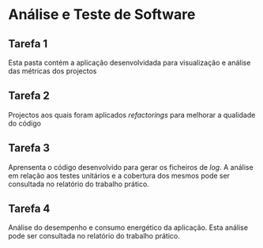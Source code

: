 # Análise e Teste de Software

## Tarefa 1
Esta pasta contém a aplicação desenvolvidada para visualização e análise das métricas dos projectos

## Tarefa 2
Projectos aos quais foram aplicados *refactorings* para melhorar a qualidade do código

## Tarefa 3
Aprensenta o código desenvolvido para gerar os ficheiros de *log*. A análise em relação aos testes unitários e a cobertura dos mesmos pode ser consultada no relatório do trabalho prático.

## Tarefa 4
Análise do desempenho e consumo energético da aplicação. Esta análise pode ser consultada no relatório do trabalho prático.


